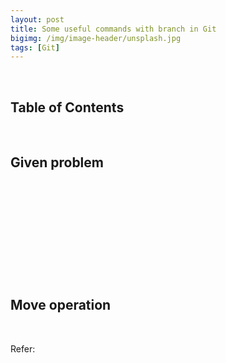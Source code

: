 ```yaml
---
layout: post
title: Some useful commands with branch in Git
bigimg: /img/image-header/unsplash.jpg
tags: [Git]
---
```




<br>

## Table of Contents





<br>

## Given problem





<br>

## 






<br>

## 





<br>

## 





<br>

## Move operation





<br>

Refer:

[]()

[]()

[]()
